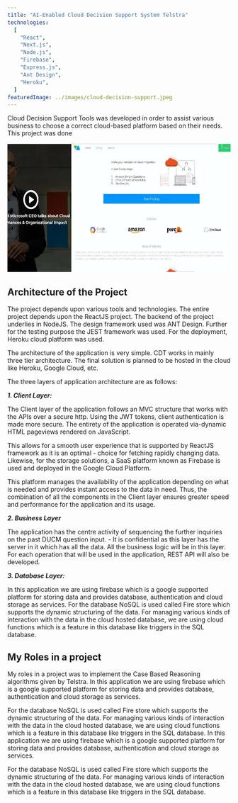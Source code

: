 ```yaml
---
title: "AI-Enabled Cloud Decision Support System Telstra"
technologies:
  [
    "React",
    "Next.js",
    "Node.js",
    "Firebase",
    "Express.js",
    "Ant Design",
    "Heroku",
  ]
featuredImage: ../images/cloud-decision-support.jpeg
---
```


Cloud Decision Support Tools was developed in order to assist various business to choose a correct cloud-based platform based on their needs. This project was done

![AI-Enabled Cloud Decision Support System](../images/cloud-decision-support.jpeg)

## Architecture of the Project

The project depends upon various tools and technologies. The entire project depends upon the ReactJS project. The backend of the project underlies in NodeJS. The design framework used was ANT Design. Further for the testing purpose the JEST framework was used. For the deployment, Heroku cloud platform was used.



The architecture of the application is very simple. CDT works in mainly three tier architecture. The final solution is planned to be hosted in the cloud like Heroku, Google Cloud, etc.

The three layers of application architecture are as follows:

**_1. Client Layer:_**

The Client layer of the application follows an MVC structure that works with the APIs over a secure http. Using the JWT tokens, client authentication is made more secure. The entirety of the application is operated via-dynamic HTML pageviews rendered on JavaScript.

This allows for a smooth user experience that is supported by ReactJS framework as it is an optimal - choice for fetching rapidly changing data. Likewise, for the storage solutions, a SaaS platform known as Firebase is used and deployed in the Google Cloud Platform.

This platform manages the availability of the application depending on what is needed and provides instant access to the data in need. Thus, the combination of all the components in the Client layer ensures greater speed and performance for the application and its usage.

**_2. Business Layer_**

The application has the centre activity of sequencing the further inquiries on the past DUCM question input. - It is confidential as this layer has the server in it which has all the data. All the business logic will be in this layer. For each operation that will be used in the application, REST API will also be developed.

**_3. Database Layer:_**

In this application we are using firebase which is a google supported platform for storing data and provides database, authentication and cloud storage as services. For the database NoSQL is used called Fire store which supports the dynamic structuring of the data. For managing various kinds of interaction with the data in the cloud hosted database, we are using cloud functions which is a feature in this database like triggers in the SQL database.

## My Roles in a project

My roles in a project was to implement the Case Based Reasoning algorithms given by Telstra.
In this application we are using firebase which is a google supported platform for storing data and provides database, authentication and cloud storage as services.

For the database NoSQL is used called Fire store which supports the dynamic structuring of the data. For managing various kinds of interaction with the data in the cloud hosted database, we are using cloud functions which is a feature in this database like triggers in the SQL database.
In this application we are using firebase which is a google supported platform for storing data and provides database, authentication and cloud storage as services.

For the database NoSQL is used called Fire store which supports the dynamic structuring of the data. For managing various kinds of interaction with the data in the cloud hosted database, we are using cloud functions which is a feature in this database like triggers in the SQL database.
